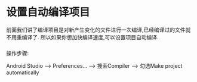 # 设置自动编译项目

前面我们讲了编译项目是对新产生变化的文件进行一次编译,已经编译过的文件就不用重编译了. 所以如果你想加快编译速度,可以设置项目自动编译.

### 

操作步骤:



Android Studio --&gt; Preferences... --&gt; 搜索Compiler --&gt; 勾选Make project automatically

